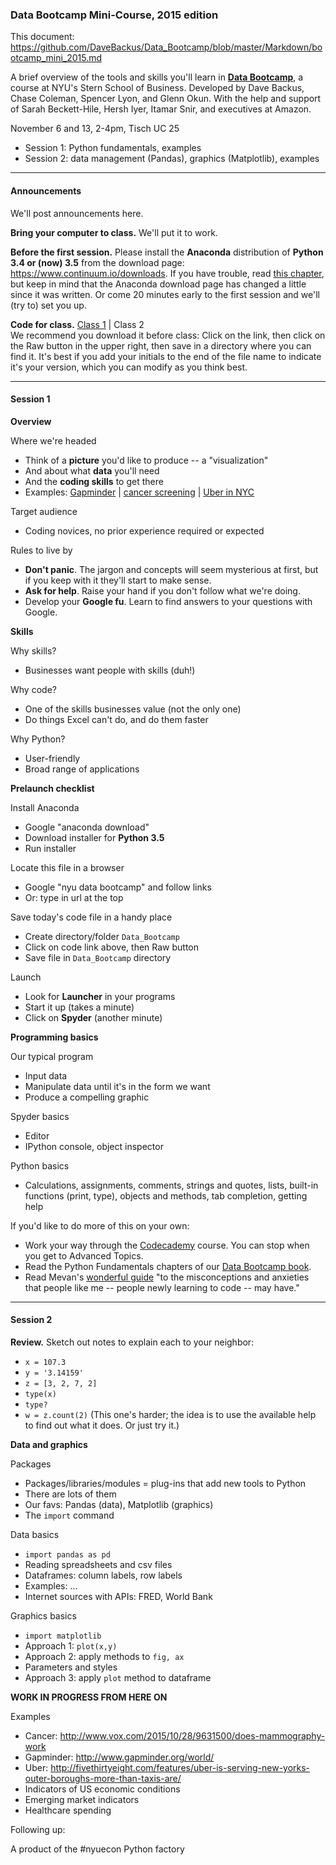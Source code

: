 ### Data Bootcamp Mini-Course, 2015 edition  

This document:  https://github.com/DaveBackus/Data_Bootcamp/blob/master/Markdown/bootcamp_mini_2015.md

A brief overview of the tools and skills you'll learn in **[Data Bootcamp](https://github.com/DaveBackus/Data_Bootcamp#data-bootcamp)**, a course at NYU's Stern School of Business. Developed by Dave Backus, Chase Coleman, Spencer Lyon, and Glenn Okun.  With the help and support of Sarah Beckett-Hile, Hersh Iyer, Itamar Snir, and executives at Amazon.  

November 6 and 13, 2-4pm, Tisch UC 25
* Session 1:  Python fundamentals, examples    
* Session 2:  data management (Pandas), graphics (Matplotlib), examples 

---
#### Announcements

We'll post announcements here.  

**Bring your computer to class.**  We'll put it to work.  

**Before the first session.** 
Please install the **Anaconda** distribution of **Python 3.4 or (now) 3.5** from the download page: <https://www.continuum.io/downloads>.  If you have trouble, read [this chapter](https://davebackus.gitbooks.io/test/content/installing-python.html), but keep in mind that the Anaconda download page has changed a little since it was written.  Or come 20 minutes early to the first session and we'll (try to) set you up.  

**Code for class.**  [Class 1](https://github.com/DaveBackus/Data_Bootcamp/blob/master/Code/Python/bootcamp_fundamentals_1.py) | Class 2  
We recommend you download it before class:  Click on the link, then click on the Raw button in the upper right, then save in a directory where you can find it.  It's best if you add your initials to the end of the file name to indicate it's your version, which you can modify as you think best.  

---

#### Session 1 

**Overview**

Where we're headed 
* Think of a **picture** you'd like to produce -- a "visualization" 
* And about what **data** you'll need 
* And the **coding skills** to get there 
* Examples:  [Gapminder](http://www.gapminder.org/world/) | [cancer screening](http://www.vox.com/2015/10/28/9631500/does-mammography-work) | [Uber in NYC](http://fivethirtyeight.com/features/uber-is-serving-new-yorks-outer-boroughs-more-than-taxis-are/) 

Target audience 
* Coding novices, no prior experience required or expected 

Rules to live by 
* **Don't panic**.  The jargon and concepts will seem mysterious at first, but if you keep with it they'll start to make sense.  
* **Ask for help**.  Raise your hand if you don't follow what we're doing.  
* Develop your **Google fu**.  Learn to find answers to your questions with Google.   

**Skills** 

Why skills? 
* Businesses want people with skills (duh!) 

Why code? 
* One of the skills businesses value (not the only one) 
* Do things Excel can't do, and do them faster 

Why Python? 
* User-friendly 
* Broad range of applications  

**Prelaunch checklist**

Install Anaconda 
* Google "anaconda download"
* Download installer for **Python 3.5** 
* Run installer 

Locate this file in a browser 
* Google "nyu data bootcamp" and follow links 
* Or:  type in url at the top 

Save today's code file in a handy place 
* Create directory/folder `Data_Bootcamp` 
* Click on code link above, then Raw button 
* Save file in `Data_Bootcamp` directory 

Launch 
* Look for **Launcher** in your programs
* Start it up (takes a minute) 
* Click on **Spyder** (another minute) 

**Programming basics** 

Our typical program 
* Input data 
* Manipulate data until it's in the form we want 
* Produce a compelling graphic 

Spyder basics  
* Editor 
* IPython console, object inspector    

Python basics 
* Calculations, assignments, comments, strings and quotes, lists, built-in functions (print, type), objects and methods, tab completion, getting help 

If you'd like to do more of this on your own:     
* Work your way through the [Codecademy](https://www.codecademy.com/tracks/python) course.  You can stop when you get to Advanced Topics.     
* Read the Python Fundamentals chapters of our [Data Bootcamp book](https://www.gitbook.com/book/davebackus/test/details).
* Read Mevan's [wonderful guide](https://medium.com/keep-learning-keep-growing/how-i-learned-to-stop-worrying-and-love-the-code-af1a809457c7) "to the misconceptions and anxieties that people like me -- people newly learning to code -- may have."  

---

#### Session 2 

**Review.**  Sketch out notes to explain each to your neighbor:     
* `x = 107.3`
* `y = '3.14159'`
* `z = [3, 2, 7, 2]`
* `type(x)`
* `type?`
* `w = z.count(2)` (This one's harder; the idea is to use the available help to find out what it does. Or just try it.) 

**Data and graphics** 

Packages 
* Packages/libraries/modules = plug-ins that add new tools to Python 
* There are lots of them
* Our favs:  Pandas (data), Matplotlib (graphics)
* The `import` command

Data basics 
* `import pandas as pd` 
* Reading spreadsheets and csv files 
* Dataframes:  column labels, row labels  
* Examples:  ... 
* Internet sources with APIs:  FRED, World Bank 
 
Graphics basics 
* `import matplotlib`
* Approach 1:  `plot(x,y)`
* Approach 2:  apply methods to `fig, ax` 
* Parameters and styles 
* Approach 3:  apply `plot` method to dataframe 

**WORK IN PROGRESS FROM HERE ON**

Examples 
* Cancer:  http://www.vox.com/2015/10/28/9631500/does-mammography-work
* Gapminder:  http://www.gapminder.org/world/
* Uber:  http://fivethirtyeight.com/features/uber-is-serving-new-yorks-outer-boroughs-more-than-taxis-are/
* Indicators of US economic conditions 
* Emerging market indicators  
* Healthcare spending 

Following up:  


A product of the #nyuecon Python factory 
